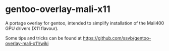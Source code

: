 gentoo-overlay-mali-x11
=======================

A portage overlay for gentoo, intended to simplify installation of
the Mali400 GPU drivers (X11 flavour).

Some tips and tricks can be found at https://github.com/ssvb/gentoo-overlay-mali-x11/wiki
